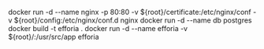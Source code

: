docker run -d --name nginx -p 80:80 -v ${root}/certificate:/etc/nginx/conf -v ${root}/config:/etc/nginx/conf.d nginx
docker run -d --name db postgres
docker build -t efforia .
docker run -d --name efforia -v ${root}/:/usr/src/app efforia
